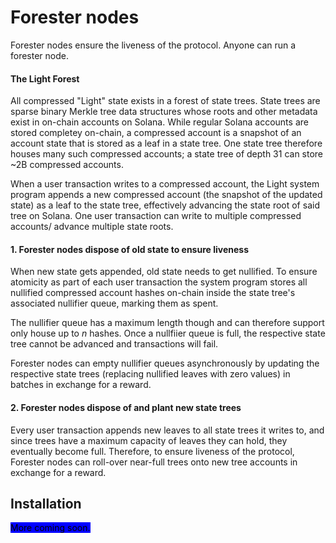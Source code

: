 # Forester nodes

Forester nodes ensure the liveness of the protocol. Anyone can run a forester node.&#x20;

#### The Light Forest

All compressed "Light" state exists in a forest of state trees. State trees are sparse binary Merkle tree data structures whose roots and other metadata exist in on-chain accounts on Solana. While regular Solana accounts are stored completey on-chain, a compressed account is a snapshot of an account state that is stored as a leaf in a state tree. One state tree therefore houses many such compressed accounts; a state tree of depth 31 can store \~2B compressed accounts.&#x20;

When a user transaction writes to a compressed account, the Light system program appends a new compressed account (the snapshot of the updated state) as a leaf to the state tree, effectively advancing the state root of said tree on Solana. One user transaction can write to multiple compressed accounts/ advance multiple state roots.&#x20;

#### 1. Forester nodes dispose of old state to ensure liveness

When new state gets appended, old state needs to get nullified. To ensure atomicity as part of each user transaction the system program stores all nullified compressed account hashes on-chain inside the state tree's associated nullifier queue,  marking them as spent.

The nullifier queue has a maximum length though and can therefore support only house up to _n_ hashes. Once a nullfiier queue is full, the respective state tree cannot be advanced and transactions will fail.&#x20;

Forester nodes can empty nullifier queues asynchronously by updating the respective state trees (replacing nullified leaves with zero values) in batches in exchange for a reward.

#### 2. Forester nodes dispose of and plant new state trees

Every user transaction appends new leaves to all state trees it writes to, and since trees have a maximum capacity of leaves they can hold, they eventually become full. Therefore, to ensure liveness of the protocol, Forester nodes can roll-over near-full trees onto new tree accounts in exchange for a reward.

## Installation

<mark style="background-color:blue;">More coming soon.</mark>

